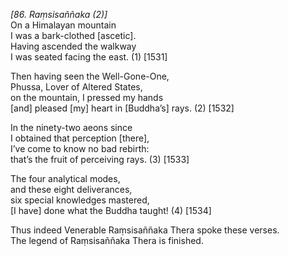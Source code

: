 *\[86. Raṃsisaññaka (2)\]*  
On a Himalayan mountain  
I was a bark-clothed \[ascetic\].  
Having ascended the walkway  
I was seated facing the east. (1) \[1531\]

Then having seen the Well-Gone-One,  
Phussa, Lover of Altered States,  
on the mountain, I pressed my hands  
\[and\] pleased \[my\] heart in \[Buddha’s\] rays. (2) \[1532\]

In the ninety-two aeons since  
I obtained that perception \[there\],  
I’ve come to know no bad rebirth:  
that’s the fruit of perceiving rays. (3) \[1533\]

The four analytical modes,  
and these eight deliverances,  
six special knowledges mastered,  
\[I have\] done what the Buddha taught! (4) \[1534\]

Thus indeed Venerable Raṃsisaññaka Thera spoke these verses.  
The legend of Raṃsisaññaka Thera is finished.

